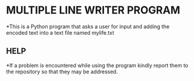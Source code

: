 # MULTIPLE LINE WRITER PROGRAM

*This is a Python program that asks a user for input and adding the encoded text into a text file named mylife.txt

## HELP

*If a problem is encountered while using the program kindly report them to the repository so that they may be addressed.
